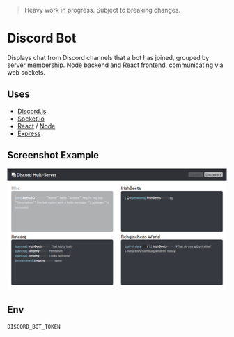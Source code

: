 > Heavy work in progress. Subject to breaking changes.

# Discord Bot

Displays chat from Discord channels that a bot has joined, grouped by server membership. Node backend and React frontend, communicating via web sockets.

## Uses

-   [Discord.js](https://discordjs.guide)
-   [Socket.io](https://socket.io/)
-   [React](https://reactjs.org) / [Node](https://nodejs.org/en/)
-   [Express](https://expressjs.com/)

## Screenshot Example

![Example](example.png)

## Env

`DISCORD_BOT_TOKEN`
